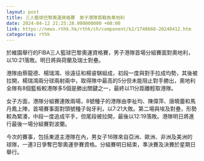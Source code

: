 ```yaml
---
layout: post
title: 三人籃球巴黎奧運資格賽　男子港隊首戰負奧地利
date: 2024-04-12 21:25:28.000000000 +08:00
link: https://news.rthk.hk/rthk/ch/component/k2/1748668-20240412.htm
categories: rthk
---
```


於維園舉行的FIBA三人籃球巴黎奧運資格賽，男子港隊首場分組賽面對奧地利，以10:21落敗。明日將與荷蘭及瑞士對壘。

港隊由蔡龍德、楊瑞鴻、徐遠征和楊睿騏組成，初段一度與對手拉成均勢，其後被拉開，楊瑞鴻兩分球兩射兩中，取得隊中最高的5分但未能阻止對手勝出，奧地利全隊有8個籃板較港隊多5個是勝出關鍵之一，最終以11分距離輕取港隊。

女子方面，港隊分組賽連敗兩場，8號種子的港隊由李祉均、陳偉萍、唐曉蕾和馬丹鳳上陣，首場賽事面對頭號種子匈牙利，以7:21大敗。第二場與埃及對壘，形勢較為緊湊，中段一度追成平手，但尾段被拉開，最後以12:19落敗。港隊明日將進行最後一場分組賽對波蘭。

今次的賽事，包括東道主港隊在內，男女子16隊來自亞洲、歐洲、非洲及美洲的球隊，一連3日爭奪巴黎奧運參賽資格。分組賽明日結束，準決賽及決賽於星期日舉行。
